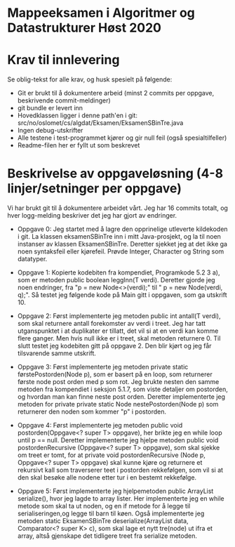 # Mappeeksamen i Algoritmer og Datastrukturer Høst 2020

# Krav til innlevering

Se oblig-tekst for alle krav, og husk spesielt på følgende:

* Git er brukt til å dokumentere arbeid (minst 2 commits per oppgave, beskrivende commit-meldinger)	
* git bundle er levert inn
* Hovedklassen ligger i denne path'en i git: src/no/oslomet/cs/algdat/Eksamen/EksamenSBinTre.java
* Ingen debug-utskrifter
* Alle testene i test-programmet kjører og gir null feil (også spesialtilfeller)
* Readme-filen her er fyllt ut som beskrevet


# Beskrivelse av oppgaveløsning (4-8 linjer/setninger per oppgave)

Vi har brukt git til å dokumentere arbeidet vårt. Jeg har 16 commits totalt, 
og hver logg-melding beskriver det jeg har gjort av endringer.

* Oppgave 0: Jeg startet med å lagre den opprinelige utleverte kildekoden i git. La klassen 
eksamenSBinTre inn i mitt Java-prosjekt, og la til noen instanser av klassen EksamenSBinTre. 
Deretter sjekket jeg at det ikke ga noen syntaksfeil eller kjørefeil. Prøvde Integer, Character 
og String som datatyper.

* Oppgave 1: Kopierte kodebiten fra kompendiet, Programkode 5.2 3 a), som er metoden public 
boolean leggInn(T verdi). Deretter gjorde jeg noen endringer, fra "p = new Node<>(verdi);" 
til " p = new Node<T>(verdi, q);". Så testet jeg følgende kode på Main gitt i oppgaven, som 
ga utskrift 10.

* Oppgave 2: Først implementerte jeg metoden public int antall(T verdi), som skal returnere 
antall forekomster av verdi i treet. Jeg har tatt utganspunktet i at duplikater er tillatt, 
det vil si at en verdi kan komme flere ganger. Men hvis null ikke er i treet, skal metoden 
returnere 0. Til slutt testet jeg kodebiten gitt på oppgave 2. Den blir kjørt og jeg får tilsvarende 
samme utskrift. 

* Oppgave 3: Først implementerte jeg metoden private static <T> førstePostorden(Node<T> p), som er 
basert på en loop, som returnerer første node post orden med p som rot. Jeg brukte nesten den samme metoden
fra kompendiet i seksjon 5.1.7, som viste detaljer om postorden, og hvordan man kan finne neste post orden. 
Deretter implementerte jeg metoden for private private static <T> Node<T> nestePostorden(Node<T> p) som returnerer 
den noden som kommer "p" i postorden. 

* Oppgave 4: Først implementerte jeg metoden public void postorden(Oppgave<? super T> oppgave), her brikte 
jeg en while loop until p == null. Deretter implementerte jeg hjelpe metoden public void postordenRecursive
(Oppgave<? super T> oppgave), som skal sjekke om treet er tomt, for at private void postordenRecursive
(Node<T> p, Oppgave<? super T> oppgave) skal kunne kjøre og returnere et rekursivt kall som traverserer teet
i postorden rekkefølgen, som vil si at den skal besøke alle nodene etter tur i en bestemt rekkefølge.


* Oppgave 5: Først implementerte jeg hjelpemetoden public ArrayList<T> serialize(), hvor jeg lagde to array 
lister. Her implementerte jeg en while metode som skal ta ut noden, og en if metode for å legge til 
serialiseringen,og legge til barn til køen. Også implementerte jeg metoden static <K> EksamenSBinTre<K> 
deserialize(ArrayList<K> data, Comparator<? super K> c), som skal lage et nytt tre(node) ut ifra et array, 
altså gjenskape det tidligere treet fra serialize metoden.


